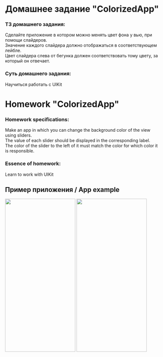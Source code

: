 # Домашнее задание "ColorizedApp"

### ТЗ домашнего задания:
Сделайте приложение в котором можно менять цвет фона у вью, при помощи слайдеров.<br>
Значение каждого слайдера должно отображаться в соответствующем лейбле.<br>
Цвет слайдера слева от бегунка должен соответствовать тому цвету, за который он отвечает.

### Суть домашнего задания:
Научиться работать с UIKit

# Homework "ColorizedApp"

### Homework specifications:
Make an app in which you can change the background color of the view using sliders.<br>
The value of each slider should be displayed in the corresponding label.<br>
The color of the slider to the left of it must match the color for which color it is responsible.

### Essence of homework:
Learn to work with UIKit

## Пример приложения / App example
<img src="https://user-images.githubusercontent.com/98335973/203790403-55f8faf4-b9dd-4bee-99f2-60edc715833f.png" width="230" height="500"> <img src="https://user-images.githubusercontent.com/98335973/203790467-11eeacaa-c988-4aa3-8f0d-99d59e280ef3.png" width="230" height="500">
